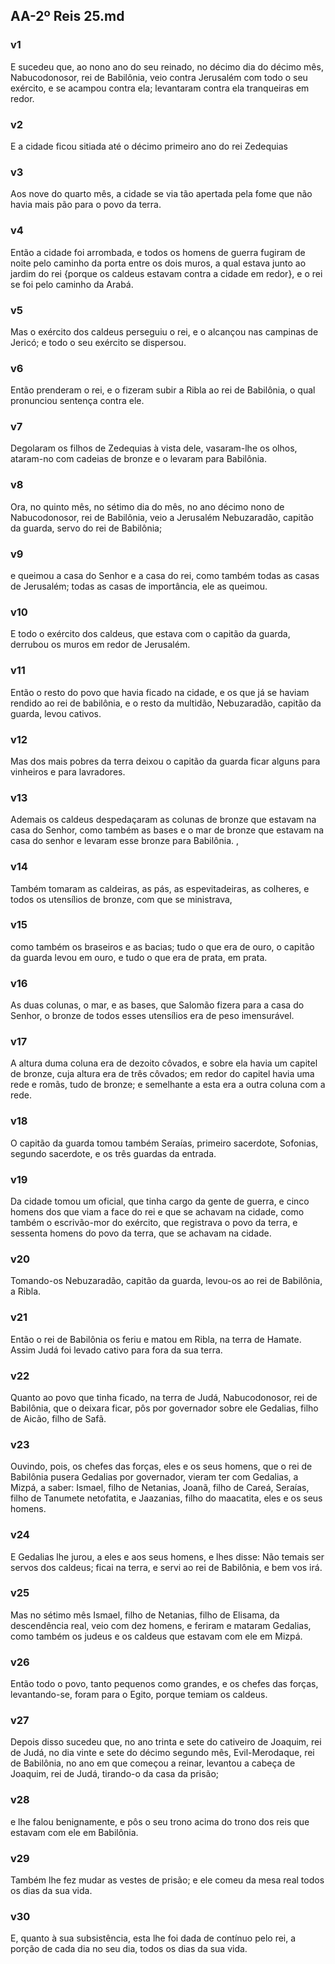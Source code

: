 ## AA-2º Reis 25.md
### v1
 E sucedeu que, ao nono ano do seu reinado, no décimo dia do décimo mês, Nabucodonosor, rei de Babilônia, veio contra Jerusalém com todo o seu exército, e se acampou contra ela; levantaram contra ela tranqueiras em redor.
### v2
 E a cidade ficou sitiada até o décimo primeiro ano do rei Zedequias
### v3
 Aos nove do quarto mês, a cidade se via tão apertada pela fome que não havia mais pão para o povo da terra.
### v4
 Então a cidade foi arrombada, e todos os homens de guerra fugiram de noite pelo caminho da porta entre os dois muros, a qual estava junto ao jardim do rei {porque os caldeus estavam contra a cidade em redor}, e o rei se foi pelo caminho da Arabá.
### v5
 Mas o exército dos caldeus perseguiu o rei, e o alcançou nas campinas de Jericó; e todo o seu exército se dispersou.
### v6
 Então prenderam o rei, e o fizeram subir a Ribla ao rei de Babilônia, o qual pronunciou sentença contra ele.
### v7
 Degolaram os filhos de Zedequias à vista dele, vasaram-lhe os olhos, ataram-no com cadeias de bronze e o levaram para Babilônia.
### v8
 Ora, no quinto mês, no sétimo dia do mês, no ano décimo nono de Nabucodonosor, rei de Babilônia, veio a Jerusalém Nebuzaradão, capitão da guarda, servo do rei de Babilônia;
### v9
 e queimou a casa do Senhor e a casa do rei, como também todas as casas de Jerusalém; todas as casas de importância, ele as queimou.
### v10
 E todo o exército dos caldeus, que estava com o capitão da guarda, derrubou os muros em redor de Jerusalém.
### v11
 Então o resto do povo que havia ficado na cidade, e os que já se haviam rendido ao rei de babilônia, e o resto da multidão, Nebuzaradão, capitão da guarda, levou cativos.
### v12
 Mas dos mais pobres da terra deixou o capitão da guarda ficar alguns para vinheiros e para lavradores.
### v13
 Ademais os caldeus despedaçaram as colunas de bronze que estavam na casa do Senhor, como também as bases e o mar de bronze que estavam na casa do senhor e levaram esse bronze para Babilônia. ,
### v14
 Também tomaram as caldeiras, as pás, as espevitadeiras, as colheres, e todos os utensílios de bronze, com que se ministrava,
### v15
 como também os braseiros e as bacias; tudo o que era de ouro, o capitão da guarda levou em ouro, e tudo o que era de prata, em prata.
### v16
 As duas colunas, o mar, e as bases, que Salomão fizera para a casa do Senhor, o bronze de todos esses utensílios era de peso imensurável.
### v17
 A altura duma coluna era de dezoito côvados, e sobre ela havia um capitel de bronze, cuja altura era de três côvados; em redor do capitel havia uma rede e romãs, tudo de bronze; e semelhante a esta era a outra coluna com a rede.
### v18
 O capitão da guarda tomou também Seraías, primeiro sacerdote, Sofonias, segundo sacerdote, e os três guardas da entrada.
### v19
 Da cidade tomou um oficial, que tinha cargo da gente de guerra, e cinco homens dos que viam a face do rei e que se achavam na cidade, como também o escrivão-mor do exército, que registrava o povo da terra, e sessenta homens do povo da terra, que se achavam na cidade.
### v20
 Tomando-os Nebuzaradão, capitão da guarda, levou-os ao rei de Babilônia, a Ribla.
### v21
 Então o rei de Babilônia os feriu e matou em Ribla, na terra de Hamate. Assim Judá foi levado cativo para fora da sua terra.
### v22
 Quanto ao povo que tinha ficado, na terra de Judá, Nabucodonosor, rei de Babilônia, que o deixara ficar, pôs por governador sobre ele Gedalias, filho de Aicão, filho de Safã.
### v23
 Ouvindo, pois, os chefes das forças, eles e os seus homens, que o rei de Babilônia pusera Gedalias por governador, vieram ter com Gedalias, a Mizpá, a saber: Ismael, filho de Netanias, Joanã, filho de Careá, Seraías, filho de Tanumete netofatita, e Jaazanias, filho do maacatita, eles e os seus homens.
### v24
 E Gedalias lhe jurou, a eles e aos seus homens, e lhes disse: Não temais ser servos dos caldeus; ficai na terra, e servi ao rei de Babilônia, e bem vos irá.
### v25
 Mas no sétimo mês Ismael, filho de Netanias, filho de Elisama, da descendência real, veio com dez homens, e feriram e mataram Gedalias, como também os judeus e os caldeus que estavam com ele em Mizpá.
### v26
 Então todo o povo, tanto pequenos como grandes, e os chefes das forças, levantando-se, foram para o Egito, porque temiam os caldeus.
### v27
 Depois disso sucedeu que, no ano trinta e sete do cativeiro de Joaquim, rei de Judá, no dia vinte e sete do décimo segundo mês, Evil-Merodaque, rei de Babilônia, no ano em que começou a reinar, levantou a cabeça de Joaquim, rei de Judá, tirando-o da casa da prisão;
### v28
 e lhe falou benignamente, e pôs o seu trono acima do trono dos reis que estavam com ele em Babilônia.
### v29
 Também lhe fez mudar as vestes de prisão; e ele comeu da mesa real todos os dias da sua vida.
### v30
 E, quanto à sua subsistência, esta lhe foi dada de contínuo pelo rei, a porção de cada dia no seu dia, todos os dias da sua vida.
